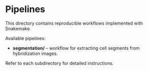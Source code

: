 # Pipelines

This directory contains reproducible workflows implemented with Snakemake.

Available pipelines:

- **segmentation/** – workflow for extracting cell segments from hybridization images.

Refer to each subdirectory for detailed instructions.
